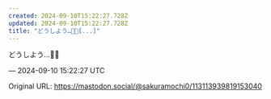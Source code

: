 ```yaml
---
created: 2024-09-10T15:22:27.728Z
updated: 2024-09-10T15:22:27.728Z
title: "どうしよう…😵‍💫[...]"
---
```


<p>どうしよう…😵‍💫</p>

&mdash; 2024-09-10 15:22:27 UTC

Original URL: https://mastodon.social/@sakuramochi0/113113939819153040

